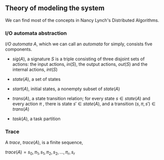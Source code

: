 

## Theory of modeling the system

We can find most of the concepts in Nancy Lynch's Distributed Algorithms.

### I/O automata abstraction

*I/O automata* $A$, which we can call an *automata* for simply, consists five components.

* $sig(A)$, a signature $S$ is a triple consisting of three disjoint sets of actions: the input actions, $in(S)$, the output actions, $out(S)$  and the internal actions, $int(S)$

* $state(A)$, a set of states

* $start(A)$, initial states, a nonempty subset of $state(A)$

* $trans(A)$, a state transition relation; for every state $s \in state(A)$ and every action $\pi$ ,  there is state $s' \in state(A)$, and a transition $(s, \pi, s') \in trans(A)$

* $task(A)$, a task partition


### Trace

A *trace*, $trace(A)$, is a finite sequence,

$trace(A) = s_0, \pi_1, s_1, \pi_2, s_2, ...,  \pi_r, s_r$